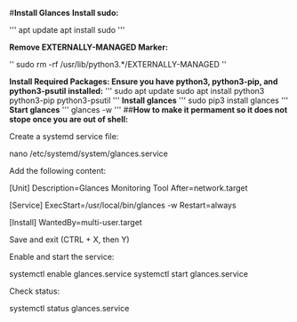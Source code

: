 #**Install Glances**
**Install sudo:**

'''
apt update
apt install sudo
'''

**Remove EXTERNALLY-MANAGED Marker:**

''
sudo rm -rf /usr/lib/python3.*/EXTERNALLY-MANAGED
''

**Install Required Packages: Ensure you have python3, python3-pip, and python3-psutil installed:**
'''
sudo apt update
sudo apt install python3 python3-pip python3-psutil
'''
**Install glances**
'''
sudo pip3 install glances
'''
**Start glances**
'''
glances -w
'''
##**How to make it permament so it does not stope once you are out of shell:**

Create a systemd service file:

nano /etc/systemd/system/glances.service

Add the following content:

[Unit]
Description=Glances Monitoring Tool
After=network.target

[Service]
ExecStart=/usr/local/bin/glances -w
Restart=always

[Install]
WantedBy=multi-user.target

Save and exit (CTRL + X, then Y)

Enable and start the service:

systemctl enable glances.service
systemctl start glances.service

Check status:

systemctl status glances.service
